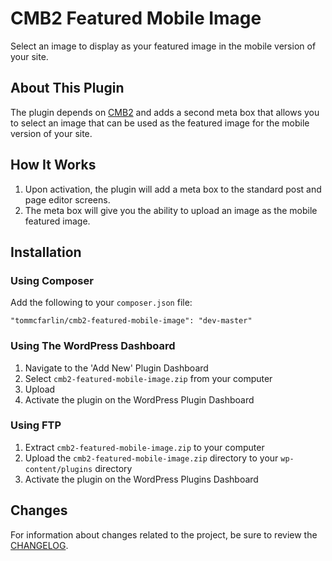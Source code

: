 # CMB2 Featured Mobile Image

Select an image to display as your featured image in the mobile version of your site.

## About This Plugin

The plugin depends on [CMB2](https://github.com/CMB2/CMB2) and adds a second meta box that allows you to select an image that can be used as the
featured image for the mobile version of your site.

## How It Works

1. Upon activation, the plugin will add a meta box to the standard post and page editor screens.
2. The meta box will give you the ability to upload an image as the mobile featured image.

## Installation

### Using Composer

Add the following to your `composer.json` file:

`"tommcfarlin/cmb2-featured-mobile-image": "dev-master"`

### Using The WordPress Dashboard

1. Navigate to the 'Add New' Plugin Dashboard
2. Select `cmb2-featured-mobile-image.zip` from your computer
3. Upload
4. Activate the plugin on the WordPress Plugin Dashboard

### Using FTP

1. Extract `cmb2-featured-mobile-image.zip` to your computer
2. Upload the `cmb2-featured-mobile-image.zip`  directory to your `wp-content/plugins` directory
3. Activate the plugin on the WordPress Plugins Dashboard

## Changes

For information about changes related to the project, be sure to review the [CHANGELOG](CHANGELOG.md).